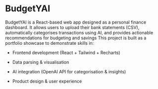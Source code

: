 # BudgetYAI
BudgetYAI is a React-based web app designed as a personal finance dashboard. It allows users to upload their bank statements (CSV), automatically categorises transactions using AI, and provides actionable recommendations for budgeting and savings
This project is built as a portfolio showcase to demonstrate skills in:

+ Frontend development (React + Tailwind + Recharts)

+ Data parsing & visualisation

+ AI integration (OpenAI API for categorisation & insights)

+ Product design & user experience
